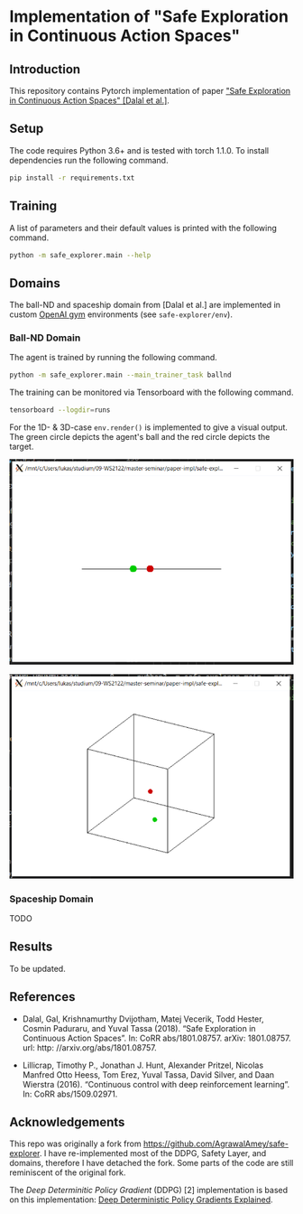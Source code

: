 # Implementation of "Safe Exploration in Continuous Action Spaces"

## Introduction

This repository contains Pytorch implementation of paper ["Safe Exploration in Continuous Action Spaces" [Dalal et al.]](https://arxiv.org/pdf/1801.08757.pdf). 

## Setup

The code requires Python 3.6+ and is tested with torch 1.1.0. To install dependencies run the following command.
```sh
pip install -r requirements.txt
```

## Training

A list of parameters and their default values is printed with the following command.
```sh
python -m safe_explorer.main --help
```

## Domains

The ball-ND and spaceship domain from [Dalal et al.] are implemented in custom [OpenAI gym](https://gym.openai.com/) environments (see ```safe-explorer/env```).

### Ball-ND Domain

The agent is trained by running the following command.
```sh
python -m safe_explorer.main --main_trainer_task ballnd
```

The training can be monitored via Tensorboard with the following command.
```sh
tensorboard --logdir=runs
```

For the 1D- & 3D-case ```env.render()``` is implemented to give a visual output. The green circle depicts the agent's ball and the red circle depicts the target.

![Ball1D render](images/ball1d.png)

![Ball3D render](images/ball3d.png)

### Spaceship Domain

TODO

## Results

To be updated.

## References
- Dalal, Gal, Krishnamurthy Dvijotham, Matej Vecerik, Todd Hester, Cosmin Paduraru, and Yuval Tassa (2018). “Safe Exploration in Continuous Action Spaces”. In: CoRR abs/1801.08757. arXiv: 1801.08757. url: http: //arxiv.org/abs/1801.08757.

- Lillicrap, Timothy P., Jonathan J. Hunt, Alexander Pritzel, Nicolas Manfred Otto Heess, Tom Erez, Yuval Tassa, David Silver, and Daan Wierstra (2016). “Continuous control with deep reinforcement learning”. In: CoRR abs/1509.02971.

## Acknowledgements

This repo was originally a fork from https://github.com/AgrawalAmey/safe-explorer. I have re-implemented most of the DDPG, Safety Layer, and domains, therefore I have detached the fork. Some parts of the code are still reminiscent of the original fork.

The *Deep Determinitic Policy Gradient* (DDPG) [2] implementation is based on this implementation: [Deep Deterministic Policy Gradients Explained](https://towardsdatascience.com/deep-deterministic-policy-gradients-explained-2d94655a9b7b).
